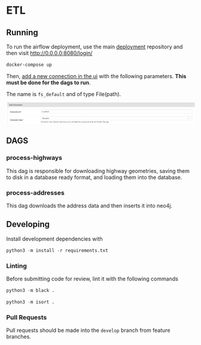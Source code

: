 # ETL

## Running

To run the airflow deployment, use the main [deployment](https://github.com/Golden-Ratio-Analytic-Services/deployment) repository and then visit http://0.0.0.0:8080/login/

```bash
docker-compose up
```

Then, [add a new connection in the ui](https://airflow.apache.org/docs/apache-airflow/stable/howto/connection.html#creating-a-connection-with-the-ui) with the following parameters. **This must be done for the dags to run**.

The name is `fs_default` and of type File(path).

![](images/connection.png)

## DAGS

### process-highways

This dag is responsible for downloading highway geometries, saving them to disk in a database ready format, and loading them into the database.

### process-addresses

This dag downloads the address data and then inserts it into neo4j.

## Developing

Install development dependencies with

```python
python3 -m install -r requirements.txt
```

### Linting

Before submitting code for review, lint it with the following commands

```python
python3 -m black .
```

```python
python3 -m isort .
```

### Pull Requests

Pull requests should be made into the `develop` branch from feature branches.